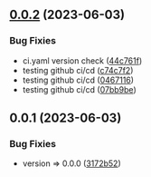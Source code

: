 

## [0.0.2](https://github.com/demetreades/api/compare/0.0.1...0.0.2) (2023-06-03)


### Bug Fixies

* ci.yaml version check ([44c761f](https://github.com/demetreades/api/commit/44c761f3d9096ec1ec38c26b2766dc142527eec6))
* testing github ci/cd ([c74c7f2](https://github.com/demetreades/api/commit/c74c7f24be802b30d0bb4fae92098ec1acbfa047))
* testing github ci/cd ([0467116](https://github.com/demetreades/api/commit/04671169ba6de50caf32de9bd1e3c3565538237f))
* testing github ci/cd ([07bb9be](https://github.com/demetreades/api/commit/07bb9be296481ab26b3e15d1aeea04985433b6d2))

## 0.0.1 (2023-06-03)

### Bug Fixies

- version => 0.0.0 ([3172b52](https://github.com/demetreades/api/commit/3172b5263e7590e9f4ec9974c7162a677e572a07))